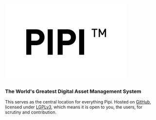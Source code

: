 ![](images/title.png)

### The World's Greatest Digital Asset Management System

This serves as the central location for everything Pipi. Hosted on [GitHub][github], licensed under [LGPLv3][lgpl], which means it is open to you, the users, for scrutiny and contribution.

[github]: http://www.github.com
[lgpl]: http://opensource.org/licenses/lgpl-3.0.html
